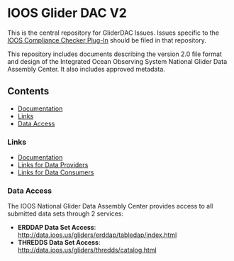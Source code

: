 IOOS Glider DAC V2
==================

This is the central repository for GliderDAC Issues.
Issues specific to the [IOOS Compliance Checker Plug-In](https://github.com/ioos/cc-plugin-glider) should be filed in that repository.

This repository includes documents describing the version 2.0 file format and design of the
Integrated Ocean Observing System National Glider Data Assembly Center.  It  also includes approved metadata. 

## Contents
- [Documentation](https://ioos.github.io/ioosngdac/)
- [Links](#links)
- [Data Access](#data-access)

### Links

- [Documentation](https://ioos.github.io/ioosngdac/)
- [Links for Data Providers](https://ioos.github.io/ioosngdac/links-for-data-providers)
- [Links for Data Consumers](https://ioos.github.io/ioosngdac/links-for-data-consumers)

### Data Access
The IOOS National Glider Data Assembly Center provides access to all submitted data sets through 2 services:

- __ERDDAP Data Set Access__: http://data.ioos.us/gliders/erddap/tabledap/index.html
- __THREDDS Data Set Access__: http://data.ioos.us/gliders/thredds/catalog.html
